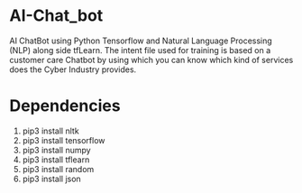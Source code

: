 # AI-Chat_bot
AI ChatBot using Python Tensorflow and Natural Language Processing (NLP) along side tfLearn.
The intent file used for training is based on a customer care Chatbot by using which you can know which kind of services does the Cyber Industry provides.

# Dependencies
1. pip3 install nltk
2. pip3 install tensorflow
3. pip3 install numpy
4. pip3 install tflearn
5. pip3 install random
6. pip3 install json
